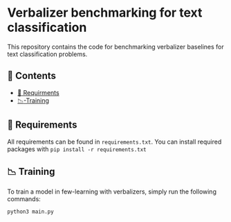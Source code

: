# Verbalizer benchmarking for text classification
This repository contains the code for benchmarking verbalizer baselines for text classification problems. 

## :bookmark_tabs: Contents
* [:hammer: Requirments](##:hammer:-Requirments)
* [:chart_with_downwards_trend:-Training](##:chart_with_downwards_trend:-Training)




## :hammer: Requirements
All requirements can be found in ```requirements.txt```. You can install required packages with ```pip install -r requirements.txt```

## :chart_with_downwards_trend: Training
To train a model in few-learning with verbalizers, simply run the following commands:

```
python3 main.py
```
